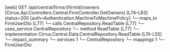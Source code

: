 [web] GET /api/central/firms/{firmId}/owners  (Cirrus.Api.Controllers.Central.FirmController.GetOwners)  [L74–L83] status=200 [auth=Authentication.MachineToMachinePolicy]
  └─ maps_to FirmUserDto [L77]
  └─ calls CentralRepository.ReadTable [L77]
  └─ uses_service CentralRepository
    └─ method ReadTable [L77]
      └─ implementation Cirrus.Central.Data.CentralRepository.ReadTable [L10-L55]
  └─ impact_summary
    └─ services 1
      └─ CentralRepository
    └─ mappings 1
      └─ FirmUserDto

